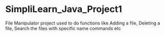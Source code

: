 # SimpliLearn_Java_Project1
File Manipulator project used to do functions like Adding a file, Deleting a file, Search the files with specific name commands etc
